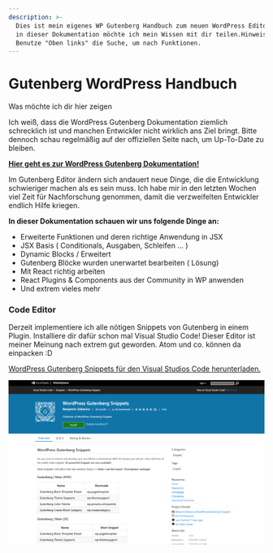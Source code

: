 ```yaml
---
description: >-
  Dies ist mein eigenes WP Gutenberg Handbuch zum neuen WordPress Editor. Hier
  in dieser Dokumentation möchte ich mein Wissen mit dir teilen.Hinweise:
  Benutze "Oben links" die Suche, um nach Funktionen.
---
```


# Gutenberg WordPress Handbuch

Was möchte ich dir hier zeigen

Ich weiß, dass die WordPress Gutenberg Dokumentation ziemlich schrecklich ist und manchen Entwickler nicht wirklich ans Ziel bringt. Bitte dennoch schau regelmäßig auf der offiziellen Seite nach, um Up-To-Date zu bleiben.

[**Hier geht es zur WordPress Gutenberg Dokumentation!**](https://developer.wordpress.org/block-editor/)

Im Gutenberg Editor ändern sich andauert neue Dinge, die die Entwicklung schwieriger machen als es sein muss. Ich habe mir in den letzten Wochen viel Zeit für Nachforschung genommen, damit die verzweifelten Entwickler endlich Hilfe kriegen.

**In dieser Dokumentation schauen wir uns folgende Dinge an:**

* Erweiterte Funktionen und deren richtige Anwendung in JSX
* JSX Basis \( Conditionals, Ausgaben, Schleifen ... \)
* Dynamic Blocks / Erweitert
* Gutenberg Blöcke wurden unerwartet bearbeiten \( Lösung\)
* Mit React richtig arbeiten
* React Plugins & Components aus der Community in WP anwenden
* Und extrem vieles mehr

### Code Editor

Derzeit implementiere ich alle nötigen Snippets von Gutenberg in einem Plugin. Installiere dir dafür schon mal Visual Studio Code! Dieser Editor ist meiner Meinung nach extrem gut geworden. Atom und co. können da einpacken :D

[WordPress Gutenberg Snippets für den Visual Studios Code herunterladen.](https://marketplace.visualstudio.com/items?itemName=BenjaminZekavica.wordpress-gutenberg-snippets)

![Weitere Updates sollen demn&#xE4;chst folgen mit mehr Snippets ...](.gitbook/assets/bildschirmfoto-2019-09-03-um-12.00.11.png)

